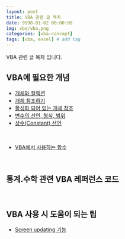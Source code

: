 ```yaml
---
layout: post
title: VBA 관련 글 목차
date: 9998-01-02 00:00:00
img: vba/vba.png
categories: [vba-concept] 
tags: [vba, excel] # add tag
---
```


VBA 관련 글 목차 입니다.

## VBA에 필요한 개념

- [개체와 컬렉션](https://gaussian37.github.io/vba-concept-object_and_collection/)
- [개체 참조하기](https://gaussian37.github.io/vba-concept-refer_object/)
- [활성화 되어 있는 개체 참조](https://gaussian37.github.io/vba-concept-active_object/)
- [변수의 선언, 형식, 범위](https://gaussian37.github.io/vba-concept-variable/)
- [상수(Constant) 선언](https://gaussian37.github.io/vba-concept-constant/)

<br>

- [VBA에서 사용하는 함수](https://gaussian37.github.io/vba-concept-vba_functions/)

<br>

## 통계.수학 관련 VBA 레퍼런스 코드

<br>

## VBA 사용 시 도움이 되는 팁

- [Screen updating 기능](https://gaussian37.github.io/vba-etc-screenupdating/)
